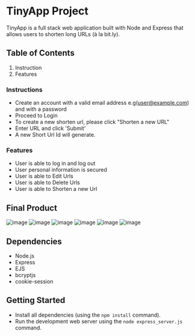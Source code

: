 # TinyApp Project

TinyApp is a full stack web application built with Node and Express that allows users to shorten long URLs (à la bit.ly).

## Table of Contents
1. Instruction
2. Features


###  **Instructions**

- Create an account with a valid email address e.g(user@example.com) and with a password
- Proceed to Login
- To create a new shorten url, please click "Shorten a new URL"
- Enter URL and click 'Submit'
- A new Short Url Id will generate.

### **Features**

- User is able to log in and log out
- User personal information is secured
- User is able to Edit Urls
- User is able to Delete Urls
- User is able to Shorten a new Url




## Final Product

![image](https://github.com/idil-m/tinyapp/assets/96976157/253305ab-ca47-4519-ad9f-a82e9e498b1c)
![image](https://github.com/idil-m/tinyapp/assets/96976157/fcca0df1-650e-4e6f-bda4-b368217202f6)
![image](https://github.com/idil-m/tinyapp/assets/96976157/54a2b3b0-ede5-4a15-8ae5-8dc78ac5b742)
![image](https://github.com/idil-m/tinyapp/assets/96976157/7bed277d-df62-4f62-8c4d-27d4622028b5)
![image](https://github.com/idil-m/tinyapp/assets/96976157/65900b11-299e-498b-a30a-8bbeed3bbc61)
![image](https://github.com/idil-m/tinyapp/assets/96976157/deb9e8d5-188d-4e99-8de9-2e1864c05659)















## Dependencies

- Node.js
- Express
- EJS
- bcryptjs
- cookie-session

## Getting Started

- Install all dependencies (using the `npm install` command).
- Run the development web server using the `node express_server.js` command.
